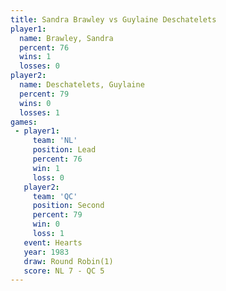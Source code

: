 ```yaml
---
title: Sandra Brawley vs Guylaine Deschatelets
player1:                      
  name: Brawley, Sandra       
  percent: 76                 
  wins: 1                     
  losses: 0                   
player2:                      
  name: Deschatelets, Guylaine
  percent: 79                 
  wins: 0                     
  losses: 1                   
games:
 - player1:        
     team: 'NL'    
     position: Lead
     percent: 76   
     win: 1        
     loss: 0       
   player2:          
     team: 'QC'      
     position: Second
     percent: 79     
     win: 0          
     loss: 1         
   event: Hearts       
   year: 1983          
   draw: Round Robin(1)
   score: NL 7 - QC 5  
---
```

